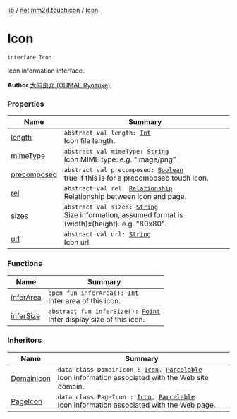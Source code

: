 [lib](../../index.md) / [net.mm2d.touchicon](../index.md) / [Icon](./index.md)

# Icon

`interface Icon`

Icon information interface.

**Author**
[大前良介 (OHMAE Ryosuke)](mailto:ryo@mm2d.net)

### Properties

| Name | Summary |
|---|---|
| [length](length.md) | `abstract val length: `[`Int`](https://kotlinlang.org/api/latest/jvm/stdlib/kotlin/-int/index.html)<br>Icon file length. |
| [mimeType](mime-type.md) | `abstract val mimeType: `[`String`](https://kotlinlang.org/api/latest/jvm/stdlib/kotlin/-string/index.html)<br>Icon MIME type. e.g. "image/png" |
| [precomposed](precomposed.md) | `abstract val precomposed: `[`Boolean`](https://kotlinlang.org/api/latest/jvm/stdlib/kotlin/-boolean/index.html)<br>true if this is for a precomposed touch icon. |
| [rel](rel.md) | `abstract val rel: `[`Relationship`](../-relationship/index.md)<br>Relationship between icon and page. |
| [sizes](sizes.md) | `abstract val sizes: `[`String`](https://kotlinlang.org/api/latest/jvm/stdlib/kotlin/-string/index.html)<br>Size information, assumed format is (width)x(height). e.g. "80x80". |
| [url](url.md) | `abstract val url: `[`String`](https://kotlinlang.org/api/latest/jvm/stdlib/kotlin/-string/index.html)<br>Icon url. |

### Functions

| Name | Summary |
|---|---|
| [inferArea](infer-area.md) | `open fun inferArea(): `[`Int`](https://kotlinlang.org/api/latest/jvm/stdlib/kotlin/-int/index.html)<br>Infer area of this icon. |
| [inferSize](infer-size.md) | `abstract fun inferSize(): `[`Point`](https://developer.android.com/reference/android/graphics/Point.html)<br>Infer display size of this icon. |

### Inheritors

| Name | Summary |
|---|---|
| [DomainIcon](../-domain-icon/index.md) | `data class DomainIcon : `[`Icon`](./index.md)`, `[`Parcelable`](https://developer.android.com/reference/android/os/Parcelable.html)<br>Icon information associated with the Web site domain. |
| [PageIcon](../-page-icon/index.md) | `data class PageIcon : `[`Icon`](./index.md)`, `[`Parcelable`](https://developer.android.com/reference/android/os/Parcelable.html)<br>Icon information associated with the Web page. |
